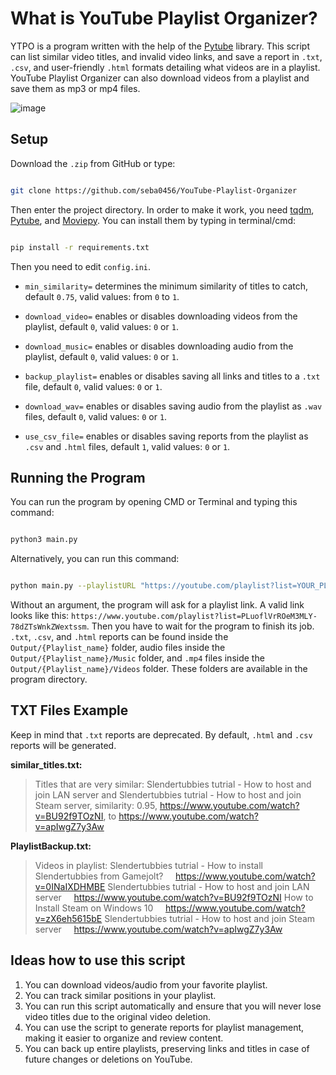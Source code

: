 # What is YouTube Playlist Organizer?

YTPO is a program written with the help of the [Pytube](https://github.com/pytube/pytube) library. This script can list similar video titles, and invalid video links, and save a report in `.txt`, `.csv`, and user-friendly `.html` formats detailing what videos are in a playlist. YouTube Playlist Organizer can also download videos from a playlist and save them as mp3 or mp4 files.

![image](https://user-images.githubusercontent.com/46867564/216819827-3c7ed7b9-a2fd-4398-ad84-3d29a6bfb1d7.png)

## Setup

Download the `.zip` from GitHub or type:

```sh

git clone https://github.com/seba0456/YouTube-Playlist-Organizer
```

Then enter the project directory. In order to make it work, you need [tqdm](https://github.com/tqdm/tqdm), [Pytube](https://github.com/pytube/pytube), and [Moviepy](https://github.com/Zulko/moviepy). You can install them by typing in terminal/cmd:

```sh

pip install -r requirements.txt
```

Then you need to edit `config.ini`.

- `min_similarity=` determines the minimum similarity of titles to catch, default `0.75`, valid values: from `0` to `1`.

- `download_video=` enables or disables downloading videos from the playlist, default `0`, valid values: `0` or `1`.

- `download_music=` enables or disables downloading audio from the playlist, default `0`, valid values: `0` or `1`.

- `backup_playlist=` enables or disables saving all links and titles to a `.txt` file, default `0`, valid values: `0` or `1`.

- `download_wav=` enables or disables saving audio from the playlist as `.wav` files, default `0`, valid values: `0` or `1`.

- `use_csv_file=` enables or disables saving reports from the playlist as `.csv` and `.html` files, default `1`, valid values: `0` or `1`.

## Running the Program

You can run the program by opening CMD or Terminal and typing this command:

```sh

python3 main.py
```

Alternatively, you can run this command:

```sh

python main.py --playlistURL "https://youtube.com/playlist?list=YOUR_PLAYLIST_URL"
```

Without an argument, the program will ask for a playlist link. A valid link looks like this: `https://www.youtube.com/playlist?list=PLuoflVrROeM3MLY-78dZTsWnkZWextssm`. Then you have to wait for the program to finish its job. `.txt`, `.csv`, and `.html` reports can be found inside the `Output/{Playlist_name}` folder, audio files inside the `Output/{Playlist_name}/Music` folder, and `.mp4` files inside the `Output/{Playlist_name}/Videos` folder. These folders are available in the program directory.

## TXT Files Example

Keep in mind that `.txt` reports are deprecated. By default, `.html` and `.csv` reports will be generated.

**similar_titles.txt:**

> Titles that are very similar:
> Slendertubbies tutrial - How to host and join LAN server and Slendertubbies tutrial - How to host and join Steam server, similarity: 0.95, <https://www.youtube.com/watch?v=BU92f9TOzNI>, to <https://www.youtube.com/watch?v=apIwgZ7y3Aw>

**PlaylistBackup.txt:**

> Videos in playlist:
> Slendertubbies tutrial - How to install Slendertubbies from Gamejolt?     <https://www.youtube.com/watch?v=0INaIXDHMBE>
> Slendertubbies tutrial - How to host and join LAN server     <https://www.youtube.com/watch?v=BU92f9TOzNI>
>How to Install Steam on Windows 10     <https://www.youtube.com/watch?v=zX6eh5615bE>
>Slendertubbies tutrial - How to host and join Steam server     <https://www.youtube.com/watch?v=apIwgZ7y3Aw>

## Ideas how to use this script

1. You can download videos/audio from your favorite playlist.
2. You can track similar positions in your playlist.
3. You can run this script automatically and ensure that you will never lose video titles due to the original video deletion.
4. You can use the script to generate reports for playlist management, making it easier to organize and review content.
5. You can back up entire playlists, preserving links and titles in case of future changes or deletions on YouTube.
